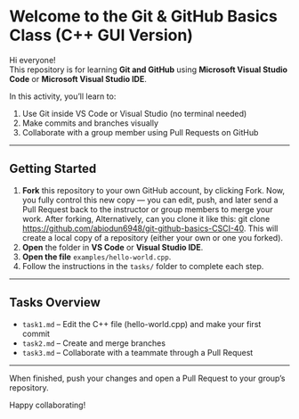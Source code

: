 # Welcome to the Git & GitHub Basics Class (C++ GUI Version)

Hi everyone!   
This repository is for learning **Git and GitHub** using **Microsoft Visual Studio Code** or **Microsoft Visual Studio IDE**.

In this activity, you’ll learn to:
1. Use Git inside VS Code or Visual Studio (no terminal needed)  
2. Make commits and branches visually  
3. Collaborate with a group member using Pull Requests on GitHub  

---

## Getting Started

1. **Fork** this repository to your own GitHub account, by clicking Fork. Now, you fully control this new copy — you can edit, push, and later send a Pull Request back to the instructor or group members to merge your work.
After forking, Alternatively, can you clone it like this: git clone https://github.com/abiodun6948/git-github-basics-CSCI-40. This will create a local copy of a repository (either your own or one you forked).
2. **Open** the folder in **VS Code** or **Visual Studio IDE**.
3. **Open the file** `examples/hello-world.cpp`.
4. Follow the instructions in the `tasks/` folder to complete each step.

---

##  Tasks Overview
- `task1.md` – Edit the C++ file (hello-world.cpp) and make your first commit  
- `task2.md` – Create and merge branches  
- `task3.md` – Collaborate with a teammate through a Pull Request  

---

When finished, push your changes and open a Pull Request to your group’s repository.

Happy collaborating! 
